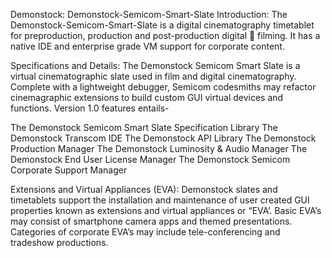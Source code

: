 Demonstock:
Demonstock-Semicom-Smart-Slate
Introduction:
The Demonstock-Semicom-Smart-Slate is a digital cinematography timetablet for preproduction, production and post-production digital 🎥 filming. It has a native IDE and enterprise grade VM support for corporate content.

Specifications and Details:
The Demonstock Semicom Smart Slate is a virtual cinematographic slate used in film and digital cinematography. Complete with a lightweight debugger, Semicom codesmiths may refactor cinemagraphic extensions to build custom GUI virtual devices and functions. Version 1.0 features entails-

The Demonstock Semicom Smart Slate Specification Library
The Demonstock Transcom IDE
The Demonstock API Library
The Demonstock Production Manager
The Demonstock Luminosity & Audio Manager
The Demonstock End User License Manager
The Demonstock Semicom Corporate Support Manager

Extensions and Virtual Appliances (EVA):
Demonstock slates and timetablets support the installation and maintenance of user created GUI properties known as extensions and virtual appliances or “EVA’. Basic EVA’s may consist of smartphone camera apps and themed presentations. Categories of corporate EVA’s may include tele-conferencing and tradeshow productions.
